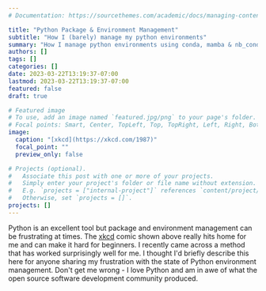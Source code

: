```yaml
---
# Documentation: https://sourcethemes.com/academic/docs/managing-content/

title: "Python Package & Environment Management"
subtitle: "How I (barely) manage my python environments"
summary: "How I manage python environments using conda, mamba & nb_conda_kernels"
authors: []
tags: []
categories: []
date: 2023-03-22T13:19:37-07:00
lastmod: 2023-03-22T13:19:37-07:00
featured: false
draft: true

# Featured image
# To use, add an image named `featured.jpg/png` to your page's folder.
# Focal points: Smart, Center, TopLeft, Top, TopRight, Left, Right, BottomLeft, Bottom, BottomRight.
image:
  caption: "[xkcd](https://xkcd.com/1987)"
  focal_point: ""
  preview_only: false

# Projects (optional).
#   Associate this post with one or more of your projects.
#   Simply enter your project's folder or file name without extension.
#   E.g. `projects = ["internal-project"]` references `content/project/deep-learning/index.md`.
#   Otherwise, set `projects = []`.
projects: []
---
```


<!-- Advantages of using a virtual environment: -->

<!-- Isolation: A virtual environment provides an isolated space where you can install packages and dependencies without affecting your system Python or other projects. This means you can experiment with different packages and versions without worrying about conflicts or unintended consequences. -->

<!-- Reproducibility: By using a virtual environment, you can easily recreate the exact same environment on another machine or for a different project. This is especially useful when collaborating with others or when sharing your code. -->

<!-- Package management: With virtual environments, you can easily manage packages and dependencies for each project separately. This means you can install different versions of the same package for different projects, without worrying about conflicts or compatibility issues. -->

<!-- Consistency: By using a virtual environment, you can ensure that your project dependencies are consistent and up to date. This makes it easier to maintain your code and avoid unexpected errors or bugs. -->

<!-- Easy setup: Setting up a virtual environment is a straightforward process and can be done quickly with a few simple commands. This means you can get started on your project right away without spending time setting up your environment. -->


Python is an excellent tool but package and environment management can be frustrating at times. The [xkcd](https://xkcd.com) comic shown above really hits home for me and can make it hard for beginners. I recently came across a method that has worked surprisingly well for me. I thought I'd briefly describe this here for anyone sharing my frustration with the state of Python environment management. Don't get me wrong - I love Python and am in awe of what the open source software development community produced. 
